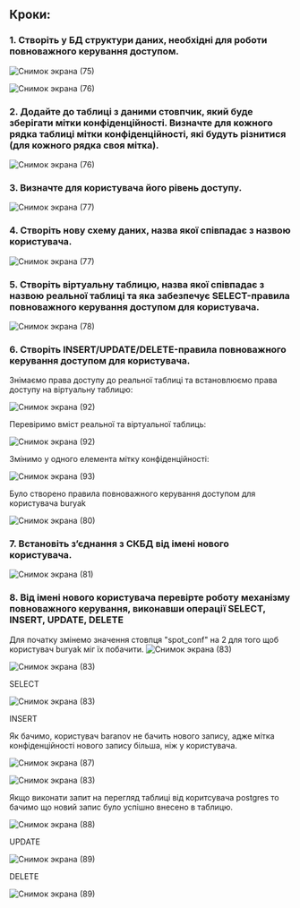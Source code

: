 ## Кроки:

### 1. Створіть у БД структури даних, необхідні для роботи повноважного керування доступом.
![Снимок экрана (75)](https://github.com/oleksandrblazhko/ai-191-buriak/assets/145441728/e92eb817-b307-4fae-a13b-6fd3a817cea3)

![Снимок экрана (76)](https://github.com/oleksandrblazhko/ai-191-buriak/assets/145441728/768a7a9d-c50f-4d89-8c2f-88844f51ead9)

### 2. Додайте до таблиці з даними стовпчик, який буде зберігати мітки конфіденційності. Визначте для кожного рядка таблиці мітки конфіденційності, які будуть різнитися (для кожного рядка своя мітка).
![Снимок экрана (76)](https://github.com/oleksandrblazhko/ai-191-buriak/assets/145441728/82fc3431-3ecb-49f5-8d68-afbaf9bf1c34)

### 3. Визначте для користувача його рівень доступу.
![Снимок экрана (77)](https://github.com/oleksandrblazhko/ai-191-buriak/assets/145441728/028773e3-f499-4f07-8215-77b74f930840)

### 4. Створіть нову схему даних, назва якої співпадає з назвою користувача.
![Снимок экрана (77)](https://github.com/oleksandrblazhko/ai-191-buriak/assets/145441728/1739db8e-4379-4fc4-a81f-f50229a74e2c)

### 5. Створіть віртуальну таблицю, назва якої співпадає з назвою реальної таблиці та яка забезпечує SELECT-правила повноважного керування доступом для користувача.
![Снимок экрана (78)](https://github.com/oleksandrblazhko/ai-191-buriak/assets/145441728/82ad63da-9e3e-4b56-9e48-ecb17b04c355)

### 6. Створіть INSERT/UPDATE/DELETE-правила повноважного керування доступом для користувача.

Знімаємо права доступу до реальної таблиці та встановлюємо права доступу на віртуальну таблицю:

![Снимок экрана (92)](https://github.com/oleksandrblazhko/ai-191-buriak/assets/145441728/c71b35d2-d330-48e3-8427-dedb83c1d971)

Перевіримо вміст реальної та віртуальної таблиць:

![Снимок экрана (92)](https://github.com/oleksandrblazhko/ai-191-buriak/assets/145441728/4b6235cc-16d3-4e5d-96a6-963f569539cd)

Змінимо у одного елемента мітку конфіденційності:

![Снимок экрана (93)](https://github.com/oleksandrblazhko/ai-191-buriak/assets/145441728/e9b03e5e-2a0f-4171-b0c3-f5e518ff53df)


Було створено правила повноважного керування доступом для користувача buryak

![Снимок экрана (80)](https://github.com/oleksandrblazhko/ai-191-buriak/assets/145441728/b1cc428e-a136-4810-a06d-1eb4f8089b24)

### 7. Встановіть з’єднання з СКБД від імені нового користувача.
![Снимок экрана (81)](https://github.com/oleksandrblazhko/ai-191-buriak/assets/145441728/64a96c49-77ac-44c6-a161-c8ba7366f4c2)

### 8. Від імені нового користувача перевірте роботу механізму повноважного керування, виконавши операції SELECT, INSERT, UPDATE, DELETE

Для початку змінемо значення стовпця "spot_conf" на 2 для того щоб користувач buryak міг їх побачити.
![Снимок экрана (83)](https://github.com/oleksandrblazhko/ai-191-buriak/assets/145441728/06ed3430-5d2d-472b-8688-ae4478835f2b)

![Снимок экрана (83)](https://github.com/oleksandrblazhko/ai-191-buriak/assets/145441728/ff52bd05-6bc2-4ffc-b765-c8d8920a0297)

SELECT

![Снимок экрана (83)](https://github.com/oleksandrblazhko/ai-191-buriak/assets/145441728/bf65470f-5571-4232-a290-adbb371815cc)

INSERT

Як бачимо, користувач baranov не бачить нового запису, адже мітка конфіденційності нового запису більша, ніж у користувача.

![Снимок экрана (87)](https://github.com/oleksandrblazhko/ai-191-buriak/assets/145441728/1efe153e-934c-4352-8eb4-a546ed0df6e8)

![Снимок экрана (83)](https://github.com/oleksandrblazhko/ai-191-buriak/assets/145441728/bf65470f-5571-4232-a290-adbb371815cc)

Якщо виконати запит на перегляд таблиці від коритсувача postgres то бачимо що новий запис було успішно внесено в таблицю.

![Снимок экрана (88)](https://github.com/oleksandrblazhko/ai-191-buriak/assets/145441728/02f2d4f0-2fb8-4456-9d75-cb334a4b0705)

UPDATE

![Снимок экрана (89)](https://github.com/oleksandrblazhko/ai-191-buriak/assets/145441728/2c30e64c-3b7b-4cb5-97fb-524b9abfc3a8)

DELETE

![Снимок экрана (89)](https://github.com/oleksandrblazhko/ai-191-buriak/assets/145441728/97d74e09-0240-41f5-b71a-e2becef19fce)
